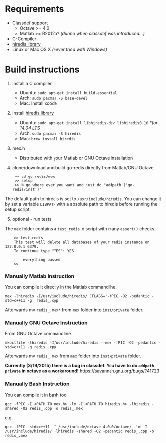 # Requirements

* Classdef support
  * Octave >= 4.0
  * Matlab >= R2012b? _(dunno when classdef was introduced...)_
* C-Compiler
* [hiredis library](https://github.com/redis/hiredis/)
* Linux or Mac OS X _(never tried with Windows)_


# Build instructions

1. install a C compiler
    * Ubuntu: `sudo apt-get install build-essential`
    * Arch:   `sudo pacman -S base-devel`
    * Mac:    Install xcode
2. install [hiredis library](https://github.com/redis/hiredis/)
    * Ubuntu: `sudo apt-get install libhiredis-dev libhiredis0.10` _*for 14.04 LTS_
    * Arch:   `sudo pacman -S hiredis`
    * Mac:    `brew install hiredis`
3. mex.h
    * Distributed with your Matlab or GNU Octave installation
4. clone/download and build go-redis directly from Matlab/GNU Octave

        >> cd go-redis/mex
        >> setup
        >> % go where ever you want and just do "addpath ('go-redis/inst')"

The default path to hiredis is set to `/usr/include/hiredis`. You can change it by set a variable `LIBPATH` with a absolute path to hiredis before running the setup script.

5. optional - run tests

The `mex` folder contains a `test_redis.m` script with many `assert()` checks.

        >> test_redis
        This test will delete all databases of your redis instance on 127.0.0.1 6379.
        To continue type "YES": YES
        
            everything passed
        >> 


### Manually Matlab Instruction

You can compile it directly in the Matlab commandline.

    mex -lhiredis -I/usr/include/hiredis/ CFLAGS='-fPIC -O2 -pedantic -std=c++11 -g' redis_.cpp 

Afterwards mv `redis_.mex*` from `mex` folder into `inst/private` folder.

### Manually GNU Octave Instruction

From GNU Octave commandline

    mkoctfile -lhiredis -I/usr/include/hiredis --mex -fPIC -O2 -pedantic -std=c++11 -g redis_.cpp

Afterwards mv `redis_.mex` from `mex` folder into `inst/private` folder.

**Currently (3/19/2015) there is a bug in classdef. You have to do `addpath private` in octave as a workaround!**
https://savannah.gnu.org/bugs/?41723

### Manually Bash Instruction

You can compile it in bash too

    gcc -fPIC -I <PATH TO mex.h> -lm -I <PATH TO hiredis.h> -lhiredis -shared -O2 redis_.cpp -o redis_.mex

e.g.

    gcc -fPIC -std=c++11 -I /usr/include/octave-4.0.0/octave/ -lm -I /usr/include/hiredis/ -lhiredis -shared -O2 -pedantic redis_.cpp -o redis_.mex
